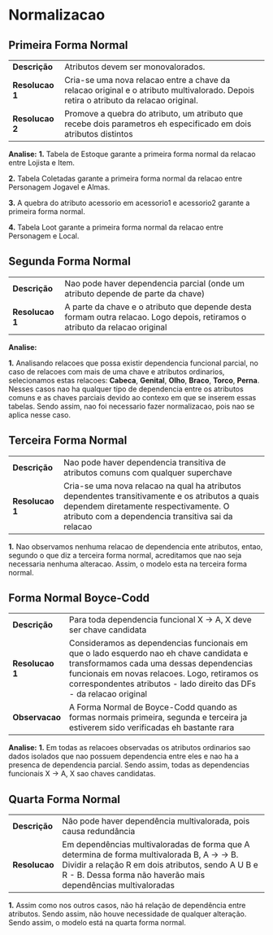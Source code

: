 # Normalizacao

## Primeira Forma Normal

|                 |                    |  
| --------------- | ------------------ |
| **Descrição**   | Atributos devem ser monovalorados. | 
| **Resolucao 1** | Cria-se uma nova relacao entre a chave da relacao original e o atributo multivalorado. Depois retira o atributo da relacao original.                  |  
| **Resolucao 2** | Promove a quebra do atributo, um atributo que recebe dois parametros eh especificado em dois atributos distintos|  

**Analise:**
**1.**  Tabela de Estoque garante a primeira forma normal da relacao entre Lojista e Item.
    
**2.**  Tabela Coletadas garante a primeira forma normal da relacao entre Personagem Jogavel e Almas.
    
**3.**  A quebra do atributo acessorio em acessorio1 e acessorio2 garante a primeira forma normal.
    
**4.**  Tabela Loot garante a primeira forma normal da relacao entre Personagem e Local.

## Segunda Forma Normal

|                 |                    |  
| --------------- | ------------------ |
| **Descrição**   | Nao pode haver dependencia parcial (onde um atributo depende de parte da chave) | 
| **Resolucao 1** | A parte da chave e o atributo que depende desta formam outra relacao. Logo depois, retiramos o atributo da relacao original|  

**Analise:**

**1.** Analisando relacoes que possa existir dependencia funcional parcial, no caso de relacoes com mais de uma chave e atributos ordinarios, selecionamos estas relacoes: **Cabeca**, **Genital**, **Olho**, **Braco**, **Torco**, **Perna**. Nesses casos nao ha qualquer tipo de dependencia entre os atributos comuns e as chaves parciais devido ao contexo em que se inserem essas tabelas. Sendo assim, nao foi necessario fazer normalizacao, pois nao se aplica nesse caso.

## Terceira Forma Normal

|                 |                    |  
| --------------- | ------------------ |
| **Descrição**   | Nao pode haver dependencia transitiva de atributos comuns com qualquer superchave | 
| **Resolucao 1** | Cria-se uma nova relacao na qual ha atributos dependentes transitivamente e os atributos a quais dependem diretamente respectivamente. O atributo com a dependencia transitiva sai da relacao |  

**1.**  Nao observamos nenhuma relacao de dependencia ente atributos, entao, segundo o que diz a terceira forma normal, acreditamos que nao seja necessaria nenhuma alteracao. Assim, o modelo esta na terceira forma normal.

## Forma Normal Boyce-Codd

|                 |                    |  
| --------------- | ------------------ |
| **Descrição**   | Para toda dependencia funcional X -> A, X deve ser chave candidata | 
| **Resolucao 1** | Consideramos as dependencias funcionais em que o lado esquerdo nao eh chave candidata e transformamos cada uma dessas dependencias funcionais em novas relacoes. Logo, retiramos os correspondentes atributos - lado direito das DFs - da relacao original | 
| **Observacao** | A Forma Normal de Boyce-Codd quando as formas normais primeira, segunda e terceira ja estiverem sido verificadas eh bastante rara | 

**Analise:** 
**1.** Em todas as relacoes observadas os atributos ordinarios sao dados isolados que nao possuem dependencia entre eles e nao ha a presenca de dependencia parcial. Sendo assim, todas as dependencias funcionais X -> A, X sao chaves candidatas.


## Quarta Forma Normal
|                 |                    |  
| --------------- | ------------------ |
| **Descrição**   | Não pode haver dependência multivalorada, pois causa redundância | 
| **Resolucao** | Em dependências multivaloradas de forma que A determina de forma multivalorada B, A -> -> B. Dividir a relação R em dois atributos, sendo A U B e R - B. Dessa forma não haverão mais dependências multivaloradas|

**1.** Assim como nos outros casos, não há relação de dependência entre atributos. Sendo assim, não houve necessidade de qualquer alteração. Sendo assim, o modelo está na quarta forma normal.
